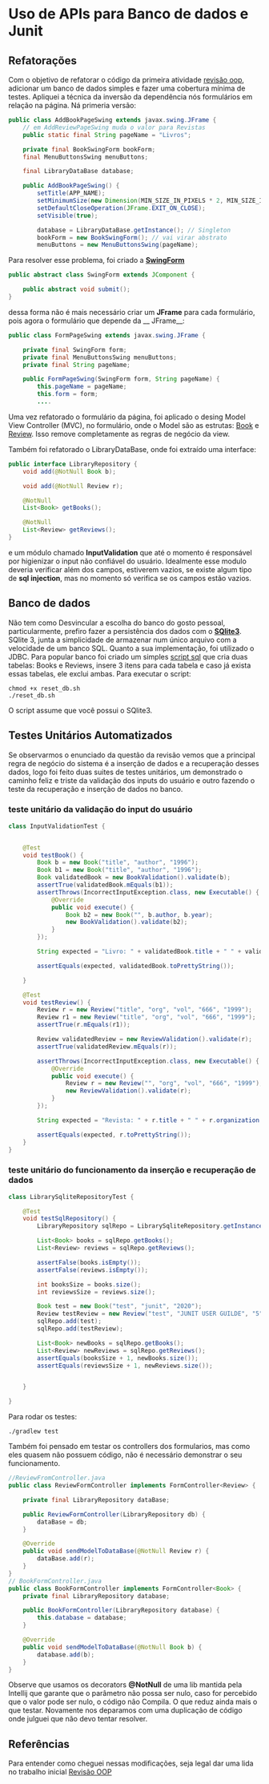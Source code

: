 # Uso de APIs para Banco de dados e Junit

## Refatorações

Com o objetivo de refatorar o código da primeira atividade
[revisão oop](Revisao_oop.md), adicionar um banco de dados simples e fazer uma cobertura mínima de testes. Apliquei a
técnica da inversão da dependência nós formulários em relação na página. Ná primeria versão:

```java
public class AddBookPageSwing extends javax.swing.JFrame {
    // em AddReviewPageSwing muda o valor para Revistas
    public static final String pageName = "Livros";

    private final BookSwingForm bookForm;
    final MenuButtonsSwing menuButtons;

    final LibraryDataBase database;

    public AddBookPageSwing() {
        setTitle(APP_NAME);
        setMinimumSize(new Dimension(MIN_SIZE_IN_PIXELS * 2, MIN_SIZE_IN_PIXELS));
        setDefaultCloseOperation(JFrame.EXIT_ON_CLOSE);
        setVisible(true);

        database = LibraryDataBase.getInstance(); // Singleton
        bookForm = new BookSwingForm(); // vai virar abstrato
        menuButtons = new MenuButtonsSwing(pageName);
```

Para resolver esse problema, foi criado a [__SwingForm__](src/main/java/revisao_oop/formPage/swingForm/SwingForm.java)

```java
public abstract class SwingForm extends JComponent {

    public abstract void submit();
}
```

dessa forma não é mais necessário criar um __JFrame__ para cada formulário, pois agora o formulário que depende da __
JFrame__:

```java
public class FormPageSwing extends javax.swing.JFrame {

    private final SwingForm form;
    private final MenuButtonsSwing menuButtons;
    private final String pageName;

    public FormPageSwing(SwingForm form, String pageName) {
        this.pageName = pageName;
        this.form = form;
        ....
```

Uma vez refatorado o formulário da página, foi aplicado o desing Model View Controller (MVC), no formulário, onde o
Model são as estrutas: [Book](src/main/java/revisao_oop/models/Book.java)
e [Review](src/main/java/revisao_oop/models/Review.java). Isso remove completamente as regras de negócio da view.

Também foi refatorado o LibraryDataBase, onde foi extraído uma interface:

```java
public interface LibraryRepository {
    void add(@NotNull Book b);

    void add(@NotNull Review r);

    @NotNull
    List<Book> getBooks();

    @NotNull
    List<Review> getReviews();
}
```

e um módulo chamado __InputValidation__ que até o momento é responsável por higienizar o input não confiável do usuário.
Idealmente esse modulo deveria verificar além dos campos, estiverem vazios, se existe algum tipo de __sql injection__,
mas no momento só verifica se os campos estão vazios.

## Banco de dados

Não tem como Desvincular a escolha do banco do gosto pessoal, particularmente, prefiro fazer a persistência dos dados
com o [__SQlite3__](https://www.sqlitetutorial.net/). SQlite 3, junta a simplicidade de armazenar num único arquivo com
a velocidade de um banco SQL. Quanto a sua implementação, foi utilizado o JDBC. Para popular banco foi criado um
simples [script sql](create_db.sql)
que cria duas tabelas: Books e Reviews, insere 3 itens para
cada tabela e caso já exista essas tabelas, ele exclui ambas.
Para executar o script:
```shell
chmod +x reset_db.sh
./reset_db.sh
```
O script assume que você possui o SQlite3.

## Testes Unitários Automatizados

Se observarmos o enunciado da questão da revisão vemos
que a principal regra de negócio do sistema é a inserção
de dados e a recuperação desses dados, logo
foi feito duas suites de testes unitários, um demonstrado
o caminho feliz e triste da validação dos inputs do usuário
e outro fazendo o teste da recuperação e inserção de dados
no banco.

### teste unitário da validação do input do usuário
```java
class InputValidationTest {


    @Test
    void testBook() {
        Book b = new Book("title", "author", "1996");
        Book b1 = new Book("title", "author", "1996");
        Book validatedBook = new BookValidation().validate(b);
        assertTrue(validatedBook.mEquals(b1));
        assertThrows(IncorrectInputException.class, new Executable() {
            @Override
            public void execute() {
                Book b2 = new Book("", b.author, b.year);
                new BookValidation().validate(b2);
            }
        });

        String expected = "Livro: " + validatedBook.title + " " + validatedBook.author + " " + validatedBook.year;

        assertEquals(expected, validatedBook.toPrettyString());

    }

    @Test
    void testReview() {
        Review r = new Review("title", "org", "vol", "666", "1999");
        Review r1 = new Review("title", "org", "vol", "666", "1999");
        assertTrue(r.mEquals(r1));

        Review validatedReview = new ReviewValidation().validate(r);
        assertTrue(validatedReview.mEquals(r));

        assertThrows(IncorrectInputException.class, new Executable() {
            @Override
            public void execute() {
                Review r = new Review("", "org", "vol", "666", "1999");
                new ReviewValidation().validate(r);
            }
        });

        String expected = "Revista: " + r.title + " " + r.organization + " " + r.volume + " " + r.number + " " + r.year;

        assertEquals(expected, r.toPrettyString());
    }
}
```

### teste unitário do funcionamento da inserção e recuperação de dados

```java
class LibrarySqliteRepositoryTest {

    @Test
    void testSqlRepository() {
        LibraryRepository sqlRepo = LibrarySqliteRepository.getInstance();

        List<Book> books = sqlRepo.getBooks();
        List<Review> reviews = sqlRepo.getReviews();

        assertFalse(books.isEmpty());
        assertFalse(reviews.isEmpty());

        int booksSize = books.size();
        int reviewsSize = reviews.size();

        Book test = new Book("test", "junit", "2020");
        Review testReview = new Review("test", "JUNIT USER GUILDE", "5", "8.7.2", "2020");
        sqlRepo.add(test);
        sqlRepo.add(testReview);

        List<Book> newBooks = sqlRepo.getBooks();
        List<Review> newReviews = sqlRepo.getReviews();
        assertEquals(booksSize + 1, newBooks.size());
        assertEquals(reviewsSize + 1, newReviews.size());


    }

}
```
Para rodar os testes:
```shell
./gradlew test 
```

Também foi pensado em testar os controllers dos formularios,
mas como eles quasem não possuem código, não é necessário
demonstrar o seu funcionamento.

```java
//ReviewFromController.java
public class ReviewFormController implements FormController<Review> {

    private final LibraryRepository dataBase;

    public ReviewFormController(LibraryRepository db) {
        dataBase = db;
    }

    @Override
    public void sendModelToDataBase(@NotNull Review r) {
        dataBase.add(r);
    }
}
// BookFormController.java
public class BookFormController implements FormController<Book> {
    private final LibraryRepository database;

    public BookFormController(LibraryRepository database) {
        this.database = database;
    }

    @Override
    public void sendModelToDataBase(@NotNull Book b) {
        database.add(b);
    }
}
```
Observe que usamos os decorators __@NotNull__ de uma lib mantida
pela Intellij que garante que o parâmetro não possa ser nulo,
caso for percebido que o valor pode ser nulo, o código não
Compila. O que reduz ainda mais o que testar. Novamente
nos deparamos com uma duplicação de código onde julguei que não
devo tentar resolver.

## Referências
Para entender como cheguei nessas modificações, seja legal
dar uma lida no trabalho inicial [Revisão OOP](Revisao_oop.md)